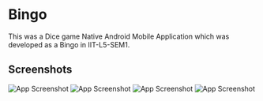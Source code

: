 
# Bingo

This was a Dice game Native Android Mobile Application which was developed as a Bingo in IIT-L5-SEM1.



## Screenshots

![App Screenshot](https://github.com/kawshan-M/Bingo/blob/main/SS/1.png)
![App Screenshot](https://github.com/kawshan-M/Bingo/blob/main/SS/2.png)
![App Screenshot](https://github.com/kawshan-M/Bingo/blob/main/SS/3.png)
![App Screenshot](https://github.com/kawshan-M/Bingo/blob/main/SS/4.png)
